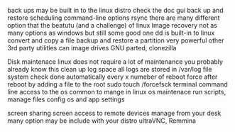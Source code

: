 back ups 
	may be built in to the linux distro
		check the doc
	gui
		back up and restore
		scheduling 
	command-line options
		rsync
	there are many different option
		that the beatutu (and a challenge) of linux
Image recovery 
	not as many options as windows
		but still some good one
	dd is built-in to linux
		convert and copy a file
		backup and restore a partition
		very powerful
	other 3rd party utilitles can image drives
		GNU parted, clonezilla

Disk maintenace 
	linux does not require a lot of maintenance 
		you probably already know this
	clean up log space
		all logs are stored in /var/log
	file system check 
		done automatically every x numeber of reboot
		force after reboot by adding a file to the root
			sudo touch /forcefsck
terminal
	command line access to the os
		common to mange in linux 
	os maintenace
		run scripts, manage files
		 config os and app settings
		 
screen sharing
	screen access to remote devices
		manage from your desk 
	many option
	may be include with your distro
		ultraVNC, Remmina